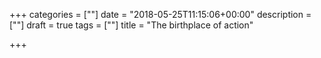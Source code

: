 +++
categories = [""]
date = "2018-05-25T11:15:06+00:00"
description = [""]
draft = true
tags = [""]
title = "The birthplace of action"

+++
